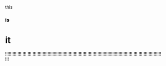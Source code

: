 this
### is




# it





!!!!!!!!!!!!!!!!!!!!!!!!!!!!!!!!!!!!!!!!!!!!!!!!!!!!!!!!!!!!!!!!!!!!!!!!!!!!!!!!!!!!!!!!!!!!!!!!!!!!!!!!!!!!!!!!!!!!!!!!!!!!!!!!
